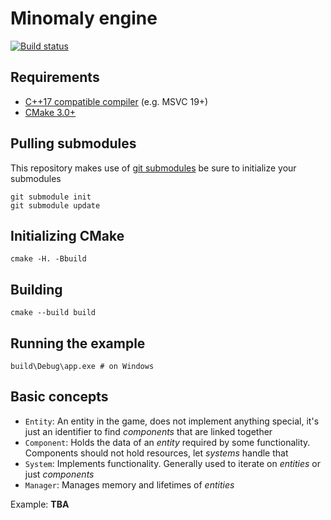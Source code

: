# Minomaly engine

[![Build status](https://ci.appveyor.com/api/projects/status/76liyvvyl3x3i4dg/branch/master?svg=true)](https://ci.appveyor.com/project/snorrwe/minomaly/branch/master)

## Requirements

- [C++17 compatible compiler](https://en.cppreference.com/w/cpp/compiler_support) (e.g. MSVC 19+)
- [CMake 3.0+](https://cmake.org/)

## Pulling submodules

This repository makes use of [git submodules](https://git-scm.com/book/en/v2/Git-Tools-Submodules) be sure to initialize your submodules

```
git submodule init
git submodule update
```

## Initializing CMake

```
cmake -H. -Bbuild
```

## Building

```
cmake --build build
```

## Running the example

```
build\Debug\app.exe # on Windows
```

## Basic concepts

- `Entity`: An entity in the game, does not implement anything special, it's just an identifier to find _components_ that are linked together
- `Component`: Holds the data of an _entity_ required by some functionality. Components should not hold resources, let _systems_ handle that
- `System`: Implements functionality. Generally used to iterate on _entities_ or just _components_
- `Manager`: Manages memory and lifetimes of _entities_

Example: __TBA__
